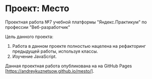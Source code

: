 # Проект: Место

Проектная работа №7 учебной платформы "Яндекс.Практикум" по профессии "Веб-разработчик"

Цель данного проекта:
1. Работа в данном проекте полностью нацелена на рефакторинг предыдущей работы, используя классы.
2. Изучение JavaScript.

Данная проектная работа опубликована на на GitHub Pages [https://andreykuznetsow.github.io/mesto/].